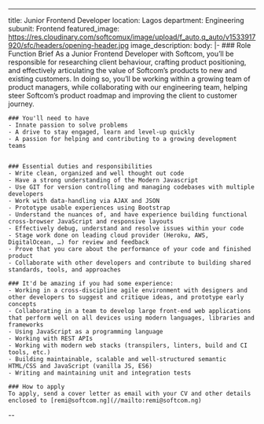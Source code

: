 ---
title:              Junior Frontend Developer
location:           Lagos
department:         Engineering
subunit:            Frontend
featured_image:     https://res.cloudinary.com/softcomux/image/upload/f_auto,q_auto/v1533917920/sfc/headers/opening-header.jpg
image_description:
body: |-
    ### Role Function Brief
    As a Junior Frontend Developer with Softcom, you’ll be responsible for researching client behaviour, crafting product positioning, and effectively articulating the value of Softcom’s products to new and existing customers. In doing so, you’ll be working within a growing team of product managers, while collaborating with our engineering team, helping steer Softcom’s product roadmap and improving the client to customer journey.

    ### You'll need to have
    - Innate passion to solve problems
    - A drive to stay engaged, learn and level-up quickly
    - A passion for helping and contributing to a growing development teams


    ### Essential duties and responsibilities
    - Write clean, organized and well thought out code
    - Have a strong understanding of the Modern Javascript
    - Use GIT for version controlling and managing codebases with multiple developers
    - Work with data-handling via AJAX and JSON
    - Prototype usable experiences using Bootstrap
    - Understand the nuances of, and have experience building functional cross-browser JavaScript and responsive layouts
    - Effectively debug, understand and resolve issues within your code
    - Stage work done on leading cloud provider (Heroku, AWS, DigitalOcean, …) for review and feedback
    - Prove that you care about the performance of your code and finished product
    - Collaborate with other developers and contribute to building shared standards, tools, and approaches
    
    ### It'd be amazing if you had some experience:
    - Working in a cross-discipline agile environment with designers and other developers to suggest and critique ideas, and prototype early concepts
    - Collaborating in a team to develop large front-end web applications that perform well on all devices using modern languages, libraries and frameworks
    - Using JavaScript as a programming language
    - Working with REST APIs
    - Working with modern web stacks (transpilers, linters, build and CI tools, etc.)
    - Building maintainable, scalable and well-structured semantic HTML/CSS and JavaScript (vanilla JS, ES6)
    - Writing and maintaining unit and integration tests

    ### How to apply
    To apply, send a cover letter as email with your CV and other details enclosed to [remi@softcom.ng](//mailto:remi@softcom.ng)
--